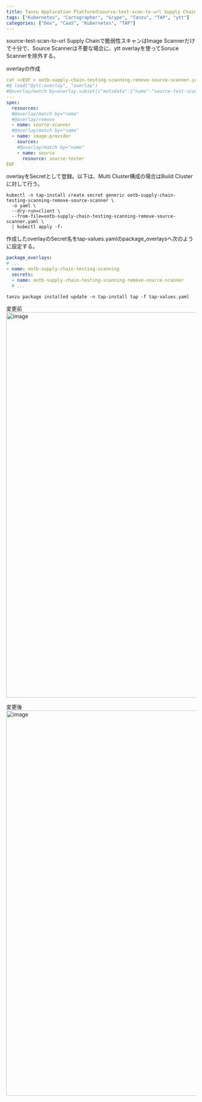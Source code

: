 ```yaml
---
title: Tanzu Application Platformのsource-test-scan-to-url Supply ChainでSorurce Scannerを除外するメモ
tags: ["Kubernetes", "Cartographer", "Grype", "Tanzu", "TAP", "ytt"]
categories: ["Dev", "CaaS", "Kubernetes", "TAP"]
---
```


source-test-scan-to-url Supply Chainで脆弱性スキャンはImage Scannerだけで十分で、Source Scannerは不要な場合に、ytt overlayを使ってSoruce Scannerを除外する。

overlayの作成

```yaml
cat <<EOF > ootb-supply-chain-testing-scanning-remove-source-scanner.yaml
#@ load("@ytt:overlay", "overlay")
#@overlay/match by=overlay.subset({"metadata":{"name":"source-test-scan-to-url"}, "kind": "ClusterSupplyChain"})
---
spec:
  resources:
  #@overlay/match by="name"
  #@overlay/remove
  - name: source-scanner
  #@overlay/match by="name"
  - name: image-provider
    sources:
    #@overlay/match by="name"
    - name: source
      resource: source-tester
EOF
```

overlayをSecretとして登録。以下は、Multi Cluster構成の場合はBuild Clusterに対して行う。

```
kubectl -n tap-install create secret generic ootb-supply-chain-testing-scanning-remove-source-scanner \
  -o yaml \
  --dry-run=client \
  --from-file=ootb-supply-chain-testing-scanning-remove-source-scanner.yaml \
  | kubectl apply -f-
```


作成したoverlayのSecret名をtap-values.yamlのpackage_overlaysへ次のように設定する。

```yaml
package_overlays:
# ...
- name: ootb-supply-chain-testing-scanning
  secrets:
  - name: ootb-supply-chain-testing-scanning-remove-source-scanner 
  # ...
```

```
tanzu package installed update -n tap-install tap -f tap-values.yaml
```

変更前
<img width="1024" alt="image" src="https://user-images.githubusercontent.com/106908/207998739-1d86e70b-75ff-4812-8e22-45b0f482a709.png">

変更後
<img width="1024" alt="image" src="https://user-images.githubusercontent.com/106908/207999490-537961ec-2587-44d2-9bbd-b1672e003b19.png">
